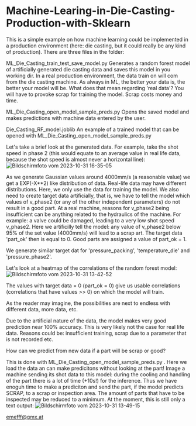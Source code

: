 # Machine-Learing-in-Die-Casting-Production-with-Sklearn

This is a simple example on how machine learning could be implemented in a production environment (here: die casting, but it could really be any kind of production). 
There are three files in the folder:

ML_Die_Casting_train_test_save_model.py
    Generates a random forest model of artificially generated die casting data and saves this model in you working dir.
    In a real production environment, the data train on will com from the die casting machine. As always in ML, the better
    your data is, the better your model will be. What does that mean regarding 'real data'? You will have to provoke scrap
    for training the model. Scrap costs money and time.

ML_Die_Casting_open_model_sample_preds.py
    Opens the saved model and makes predictions with machine data entered by the user.

Die_Casting_RF_model.joblib
    An example of a trained model that can be opened with ML_Die_Casting_open_model_sample_preds.py

    
Let's take a brief look at the generated data. For example, take the shot speed in phase 2 (this would equate to an average value in real life data, because the shot speed is almost never a horizontal line):
![Bildschirmfoto vom 2023-10-31 16-35-05](https://github.com/emefff/Machine-Learing-in-Die-Casting-Production-with-Sklearn/assets/89903493/7e1e05c1-2997-40b3-b1b4-fd7d25e1123d)


As we generate Gaussian values around 4000mm/s (a reasonable value) we get a EXP(-X**2) like distribution of data. Real-life data may have different distributions. Here, we only use the data for training the model.
We also need to create target data artificially, that is, we have to tell the model which values of v_phase2 (or any of the other independent parameters) do not result in a good part. At a real machine, reasons for v_phase2 being insufficient can be anything related to the hydraulics of the machine. For example: a valve could be damaged, leading to a very low shot speed v_phase2.
Here we artificilly tell the model: any value of v_phase2 below 95% of the set value (4000mm/s) will lead to a scrap art. The target data 'part_ok' then is equal to 0. Good parts are assigned a value of part_ok = 1.

We generate similar target dat for 'pressure_packing', 'temperature_die' and 'pressure_phase2'.

Let's look at a heatmap of the correlations of the random forest model:
![Bildschirmfoto vom 2023-10-31 13-42-52](https://github.com/emefff/Machine-Learing-in-Die-Casting-Production-with-Sklearn/assets/89903493/eb0aa4cf-a66f-4d00-b2cd-abe773125085)

The values with target data = 0 (part_ok = 0) give us usable correlations (correlations that have values >> 0) on which the model will train.

As the reader may imagine, the possibilities are next to endless with different data, more data, etc.

Due to the artificial nature of the data, the model makes very good prediction near 100% accuracy. This is very likely not the case for real life data. Reasons could be: insufficient training, scrap due to a parameter that is not recorded etc.

How can we predict from new data if a part will be scrap or good?

This is done with ML_Die_Casting_open_model_sample_preds.py .
Here we load the data an can make predicitons without looking at the part! Image a machine sending its shot data to this model: during the cooling and handling of the part there is a lot of time (+10s!) for the inference. Thus we have enoguh time to make a prediciton and send the part, if the model predicts SCRAP, to a scrap or inspection area. The amount of parts that have to be inspected may be reduced to a minimum.
At the moment, this is still only a text output:
![Bildschirmfoto vom 2023-10-31 13-49-15](https://github.com/emefff/Machine-Learing-in-Die-Casting-Production-with-Sklearn/assets/89903493/1a0cd233-529c-4757-a7b4-db54aee855d8)

emefff@gmx.at

